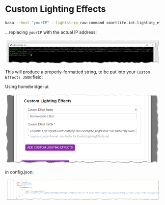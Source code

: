 # Custom Lighting Effects


```sh
kasa --host "yourIP" --lightstrip raw-command smartlife.iot.lighting_effect get_lighting_effect | sed "s/ //g"
```
...replacing `yourIP` with the actual IP address:

![grabbingCustomEffectJSON](img/gettingCustomEffectJSON.png)

This will produce a properly-formatted string, to be put into your `Custom Effects JSON` field:

Using homebridge-ui:

![setJSONviaUI](img/setJSONviaUI.png)

in config.json:

![setJSONviaConfig](img/setJSONviaConfig.png)